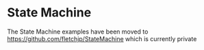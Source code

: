 # State Machine

The State Machine examples have been moved to https://github.com/fletchjp/StateMachine which is currently private


